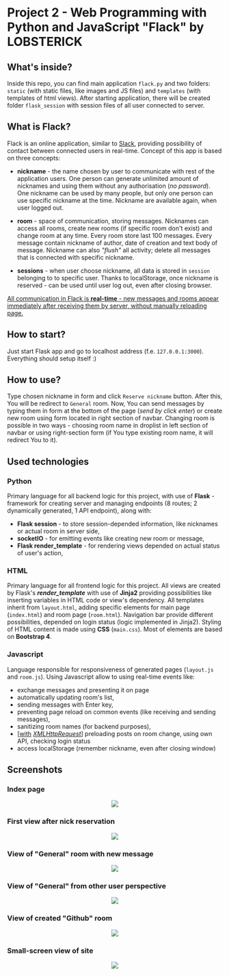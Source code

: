 ﻿# Project 2 - Web Programming with Python and JavaScript "Flack" by LOBSTERICK
## What's inside?
Inside this repo, you can find main application `flack.py` and two folders: `static` (with static files, like images and JS files) and `templates` (with templates of html views). After starting application, there will be created folder `flask_session` with session files of all user connected to server.
## What is Flack?
Flack is an online application, similar to [Slack](http://www.slack.com), providing possibility of contact between connected users in real-time. Concept of this app is based on three concepts:

* **nickname** - the name chosen by user to communicate with rest of the application users. One person can generate unlimited amount of nicknames and using them without any authorisation (*no password*). One nickname can be used by many people, but only one person can use specific nickname at the time. Nickname are available again, when user logged out.

* **room** - space of communication, storing messages. Nicknames can access all rooms, create new rooms (if specific room don't exist) and change room at any time. Every room store last 100 messages. Every message contain nickname of author, date of creation and text body of message. Nickname can also *"flush"* all activity; delete all messages that is connected with specific nickname.

* **sessions** - when user choose nickname, all data is stored in `session` belonging to to specific user. Thanks to localStorage, once nickname is reserved - can be used until user log out, even after closing browser.

<u>All communication in Flack is **real-time** - new messages and rooms appear immediately after receiving them by server, without manually reloading page.</u>

## How to start?
Just start Flask app and go to localhost address (f.e. `127.0.0.1:3000`). Everything should setup itself :) 
## How to use?
Type chosen nickname in form and click `Reserve nickname` button. After this, You will be redirect to `General` room. Now, You can send messages by typing them in form at the bottom of the page (*send by click enter*) or create new room using form located in right section of navbar. Changing room is possible in two ways - choosing room name in droplist in left section of navbar or using right-section form (if You type existing room name, it will redirect You to it).
## Used technologies

### Python
Primary language for all backend logic for this project, with use of **Flask** - framework for creating server and managing endpoints (8 routes; 2 dynamically generated, 1 API endpoint), along with: 
* **Flask session** - to store session-depended information, like nicknames or actual room in server side,
* **socketIO** - for emitting events like creating new room or message,
* **Flask render_template** - for rendering views depended on actual status of user's action,

### HTML
Primary language for all frontend logic for this project. All views are created by Flask's ***render_template*** with use of **Jinja2** providing possibilities like inserting variables in HTML code or view's dependency. All templates inherit from `layout.html`, adding specific elements for main page (`index.html`) and room page (`room.html`). Navigation bar provide different possibilities, depended on login status (logic implemented in Jinja2). Styling of HTML content is made using **CSS** (`main.css`). Most of elements are based on **Bootstrap 4**.

### Javascript
Language responsible for responsiveness of generated pages (`layout.js` and `room.js`). Using Javascript allow to using real-time events like:
* exchange messages and presenting it on page
* automatically updating room's list,
* sending messages with Enter key,
* preventing page reload on common events (like receiving and sending messages),
* sanitizing room names (for backend purposes),
* [<u>with</u> <u>*XMLHttpRequest*</u>] preloading posts on room change, using own API, checking login status
* access localStorage (remember nickname, even after closing window)

## Screenshots
### Index page
<p align="center">
  <img src=Screenshots\WelcomePage.JPG>
</p>

### First view after nick reservation
<p align="center">
  <img src=Screenshots\AfterLog.JPG>
</p>

### View of "General" room with new message
<p align="center">
  <img src=Screenshots\AfterLog.JPG>
</p>

### View of "General" from other user perspective
<p align="center">
  <img src=Screenshots\AfterLog2.JPG>
</p>

### View of created "Github" room
<p align="center">
  <img src=Screenshots\NewRoom.JPG>
</p>

### Small-screen view of site
<p align="center">
  <img src=Screenshots\ResponsiveView.JPG>
</p>